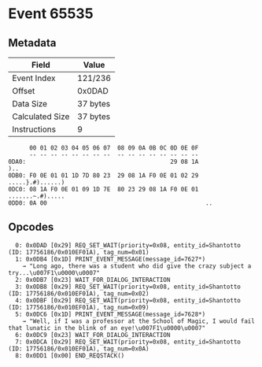 # Event 65535

## Metadata

| Field           | Value    |
|-----------------|----------|
| Event Index     | 121/236  |
| Offset          | 0x0DAD   |
| Data Size       | 37 bytes |
| Calculated Size | 37 bytes |
| Instructions    | 9        |

```
      00 01 02 03 04 05 06 07  08 09 0A 0B 0C 0D 0E 0F
      -- -- -- -- -- -- -- --  -- -- -- -- -- -- -- --
0DA0:                                         29 08 1A               )..
0DB0: F0 0E 01 01 1D 7D 80 23  29 08 1A F0 0E 01 02 29  .....}.#)......)
0DC0: 08 1A F0 0E 01 09 1D 7E  80 23 29 08 1A F0 0E 01  .......~.#).....
0DD0: 0A 00                                             ..              
```

## Opcodes

```
  0: 0x0DAD [0x29] REQ_SET_WAIT(priority=0x08, entity_id=Shantotto (ID: 17756186/0x010EF01A), tag_num=0x01)
  1: 0x0DB4 [0x1D] PRINT_EVENT_MESSAGE(message_id=7627*)
    → "Long ago, there was a student who did give the crazy subject a try...\u007F1\u0000\u0007"
  2: 0x0DB7 [0x23] WAIT_FOR_DIALOG_INTERACTION
  3: 0x0DB8 [0x29] REQ_SET_WAIT(priority=0x08, entity_id=Shantotto (ID: 17756186/0x010EF01A), tag_num=0x02)
  4: 0x0DBF [0x29] REQ_SET_WAIT(priority=0x08, entity_id=Shantotto (ID: 17756186/0x010EF01A), tag_num=0x09)
  5: 0x0DC6 [0x1D] PRINT_EVENT_MESSAGE(message_id=7628*)
    → "Well, if I was a professor at the School of Magic, I would fail that lunatic in the blink of an eye!\u007F1\u0000\u0007"
  6: 0x0DC9 [0x23] WAIT_FOR_DIALOG_INTERACTION
  7: 0x0DCA [0x29] REQ_SET_WAIT(priority=0x08, entity_id=Shantotto (ID: 17756186/0x010EF01A), tag_num=0x0A)
  8: 0x0DD1 [0x00] END_REQSTACK()
```
